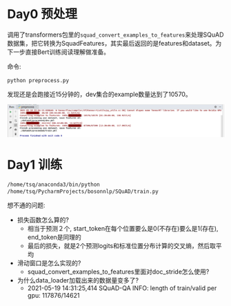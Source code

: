 # Day0 预处理

调用了transformers包里的`squad_convert_examples_to_features`来处理SQuAD数据集，把它转换为SquadFeatures，其实最后返回的是features和dataset。为下一步直接Bert训练阅读理解做准备。

命令:

```
python preprocess.py
```

发现还是会跑接近15分钟的，dev集合的example数量达到了10570。

![](./pic/preprocess.png)



# Day1 训练

```
/home/tsq/anaconda3/bin/python /home/tsq/PycharmProjects/bosonnlp/SQuAD/train.py
```

想不通的问题:

- 损失函数怎么算的?
  - 相当于预测２个, start_token在每个位置要么是0(不存在)要么是1(存在), end_token是同理的
  - 最后的损失，就是2个预测logits和标准位置分布计算的交叉熵，然后取平均
- 滑动窗口是怎么实现的?
  - squad_convert_examples_to_features里面对doc_stride怎么使用?
- 为什么data_loader加载出来的数据量变多了?
  - 2021-05-19 14:31:25,414 SQuAD-QA INFO: length of train/valid per gpu: 117876/14621